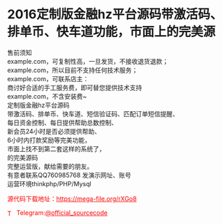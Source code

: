 # 2016定制版金融hz平台源码带激活码、排单币、快车道功能，市面上的完美源

售前须知<br>example.com，可复制性高，一旦发货，不接收退货退款；<br>example.com，所以目前不支持任何技术服务；<br>example.com，可联系店主：<br>商讨好合适的手工服务费，即可替您提供技术支持<br>example.com，不含安装费~<br>定制版金融hz平台源码<br>带激活码、排单币、快车道、短信验证码、匹配订单短信提醒、<br>每日资金控制、每日提供帮助总数控制、<br>新会员24小时是否必须提供帮助、<br>6小时内打款奖励等完美功能，<br>市面上找不到第二套这样的系统了，<br>的完美源码<br>完整运营版，献给需要的朋友。<br>有意者联系QQ760985768 发演示网址、账号<br>运营环境thinkphp/PHP/Mysql<br>


<p style="color: red;">源代码下载地址：<a href="https://mega-file.org/rXGo8" style="color: red;">https://mega-file.org/rXGo8</a></p><p style="color: red;"><img src="https://cdn-icons-png.flaticon.com/512/2111/2111646.png" alt="Telegram Icon" style="width: 16px; vertical-align: middle; margin-right: 5px;">Telegram:<a href="https://t.me/official_sourcecode" style="color: red;">@official_sourcecode</a></p>